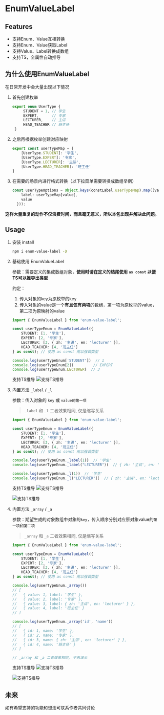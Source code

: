 # EnumValueLabel
## Features
* 支持Enum、Value互相转换
* 支持Enum、Value获取Label
* 支持Value、Label转换成数组
* 支持TS，全属性自动推导

## 为什么使用EnumValueLabel
在日常开发中会大量出现以下情况
1. 首先创建枚举
   ``` typescript
   export enum UserType {
        STUDENT = 1, // 学生
        EXPERT,      // 专家
        LECTURER,    // 主讲
        HEAD_TEACHER // 班主任
    }
   ```
2. 之后再根据枚举创建对应映射
    ``` typescript
   export const userTypeMap = {
        [UserType.STUDENT]: '学生',
        [UserType.EXPERT]: '专家',
        [UserType.LECTURER]: '主讲',
        [UserType.HEAD_TEACHER]: '班主任'
    }
   ```
3. 在需要的场景内进行格式转换（以下拉菜单需要转换成数组举例）
    ``` typescript
    const userTypeOptions = Object.keys(constLabel.userTypeMap).map((value) => ({
        label: userTypeMap[value],
        value
      }));
   ```
**这样大量重复的动作不仅浪费时间，而且毫无意义，所以本包出现并解决此问题。**
## Usage

1. 安装 install
    ```bash
    npm i enum-value-label -D
    ``` 
2. 基础使用 EnumValueLabel
   
   参数：需要定义的集成数组对象，**使用时请在定义的结尾使用 `as const` 以便TS可以推导出类型**
  
   约定：
   1. 传入对象的key为原枚举的key
   2. 传入对象的value是一个**有且仅有两项**的数组，第一项为原枚举的value，第二项为原映射的value
   
    ``` typescript
    import { EnumValueLabel } from 'enum-value-label';

    const userTypeEnum = EnumValueLabel({
        STUDENT: [1, '学生'],
        EXPERT: [2, '专家'],
        LECTURER: [3, { zh: '主讲', en: 'lecturer' }],
        HEAD_TEACHER: [4, '班主任']
    } as const); // 使用 as const 用以强调类型

    console.log(userTypeEnum['STUDENT'])  // 1 
    console.log(userTypeEnum[2])         // EXPERT
    console.log(userTypeEnum.LECTURER)  // 3
   ```
   支持TS推导
   ![支持TS推导](https://cdn.jsdelivr.net/gh/MingLoves-Life/static@master/enumvaluelabel.png)
3. 内置方法 `_label` / `_l`
   
   参数：传入对象的 `key` 或 `value的第一项`
   > `_label` 和 `_l` 二者效果相同, 仅是缩写关系

    ``` typescript
    import { EnumValueLabel } from 'enum-value-label';

    const userTypeEnum = EnumValueLabel({
        STUDENT: [1, '学生'],
        EXPERT: [2, '专家'],
        LECTURER: [3, { zh: '主讲', en: 'lecturer' }],
        HEAD_TEACHER: [4, '班主任']
    } as const); // 使用 as const 用以强调类型

    console.log(userTypeEnum._label(1))  // '学生'
    console.log(userTypeEnum._label("LECTURER"))  // { zh: '主讲', en: 'lecturer' }

    console.log(userTypeEnum._l(1))  // '学生'
    console.log(userTypeEnum._l("LECTURER"))  // { zh: '主讲', en: 'lecturer' }
   ```
    支持TS推导
   ![支持TS推导](https://cdn.jsdelivr.net/gh/MingLoves-Life/static@master/enumvaluelabellabel1.png)
   
   ![支持TS推导](https://cdn.jsdelivr.net/gh/MingLoves-Life/static@master/enumvaluelabellabel2.png)
4. 内置方法 `_array` / `_a`

   参数：期望生成的对象数组中对象的`key`，传入顺序分别对应原对象value的`第一项`和`第二项`
   > `_array` 和 `_a` 二者效果相同, 仅是缩写关系

    ``` typescript
    import { EnumValueLabel } from 'enum-value-label';

    const userTypeEnum = EnumValueLabel({
        STUDENT: [1, '学生'],
        EXPERT: [2, '专家'],
        LECTURER: [3, { zh: '主讲', en: 'lecturer' }],
        HEAD_TEACHER: [4, '班主任']
    } as const); // 使用 as const 用以强调类型

    console.log(userTypeEnum._array())  
    // [
    //   { value: 1, label: '学生' },
    //   { value: 2, label: '专家' },
    //   { value: 3, label: { zh: '主讲', en: 'lecturer' } },
    //   { value: 4, label: '班主任' }
    // ]

    console.log(userTypeEnum._array('id', 'name'))
    // [
    //   { id: 1, name: '学生' },
    //   { id: 2, name: '专家' },
    //   { id: 3, name: { zh: '主讲', en: 'lecturer' } },
    //   { id: 4, name: '班主任' }
    // ]

    // _array 和 _a 二者效果相同, 不再演示
   ```
   支持TS推导
   ![支持TS推导](https://cdn.jsdelivr.net/gh/MingLoves-Life/static@master/enumvaluelabelarray1.png)

   ![支持TS推导](https://cdn.jsdelivr.net/gh/MingLoves-Life/static@master/enumvaluelabelarray2.png)
## 未来
如有希望支持的功能和想法可联系作者共同讨论